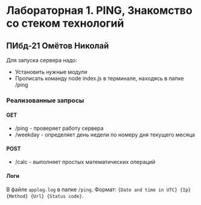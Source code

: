 # Лабораторная 1. PING, Знакомство со стеком технологий

## ПИбд-21 Омётов Николай

Для запуска сервера надо:

* Установить нужные модули
* Прописать команду node index.js в терминале, находясь в папке /ping

### Реализованные запросы

#### GET

* /ping - проверяет работу сервера
* /weekday -  определяет день недели по номеру дня текущего месяца

#### POST

* /calc - выполняет простых математических операций

#### Логи

В файле `applog.log` в папке `/ping`.
Формат: `{Date and time in UTC} {Ip} {Method} {Url} {Status code}`.
